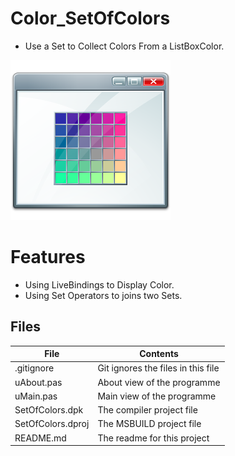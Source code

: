 # Color_SetOfColors
- Use a Set to Collect Colors From a ListBoxColor.
                                                             
![](SetOfColors.png) 



# Features  
- Using LiveBindings to Display Color.
- Using Set Operators to joins two Sets.









## Files

| File | Contents | 
| --- | --- |
| .gitignore | Git ignores the files in this file |
| uAbout.pas | About view of the programme |
| uMain.pas | Main view of the programme |
| SetOfColors.dpk | The compiler project file |
| SetOfColors.dproj | The MSBUILD project file |
| README.md | The readme for this project |

